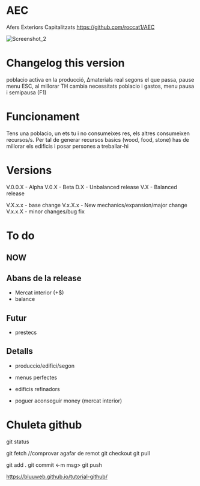 # AEC
Afers Exteriors Capitalitzats
https://github.com/roccat1/AEC

![Screenshot_2](https://github.com/roccat1/AEC/assets/58339860/6ae14881-d3da-4188-873d-4ba04764a5cd)

# Changelog this version
poblacio activa en la producció, 
Δmaterials real segons el que passa,
pause menu ESC,
al millorar TH cambia necessitats poblacio i gastos, 
menu pausa i semipausa (F1)

# Funcionament

Tens una poblacio, un ets tu i no consumeixes res, els altres consumeixen recursos/s. Per tal de generar recursos basics (wood, food, stone) has de millorar els edificis i posar persones a treballar-hi

# Versions
V.0.0.X - Alpha
V.0.X   - Beta
D.X     - Unbalanced release
V.X     - Balanced release

V.X.x.x - base change
V.x.X.x - New mechanics/expansion/major change
V.x.x.X - minor changes/bug fix

# To do
## NOW
## Abans de la release
- Mercat interior (+$)
- balance
## Futur
- prestecs
## Detalls
- produccio/edifici/segon
- menus perfectes


- edificis refinadors
- poguer aconseguir money (mercat interior)



# Chuleta github
git status

git fetch  //comprovar agafar de remot
git checkout
git pull

git add .
git commit <-m msg>
git push

https://bluuweb.github.io/tutorial-github/
